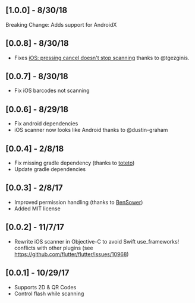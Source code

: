 ## [1.0.0] - 8/30/18

Breaking Change: Adds support for AndroidX

## [0.0.8] - 8/30/18

* Fixes [iOS: pressing cancel doesn't stop scanning](https://github.com/apptreesoftware/flutter_barcode_reader/issues/60) thanks to @tgezginis.

## [0.0.7] - 8/30/18

* Fix iOS barcodes not scanning

## [0.0.6] - 8/29/18

* Fix android dependencies
* iOS scanner now looks like Android thanks to @dustin-graham 

## [0.0.4] - 2/8/18

* Fix missing gradle dependency (thanks to [toteto](https://github.com/apptreesoftware/flutter_barcode_reader/pull/15))
* Update gradle dependencies

## [0.0.3] - 2/8/17

* Improved permission handling (thanks to [BenSower](https://github.com/BenSower))
* Added MIT license

## [0.0.2] - 11/7/17

* Rewrite iOS scanner in Objective-C to avoid Swift use_frameworks! conflicts with other plugins (see https://github.com/flutter/flutter/issues/10968)

## [0.0.1] - 10/29/17

* Supports 2D & QR Codes
* Control flash while scanning
